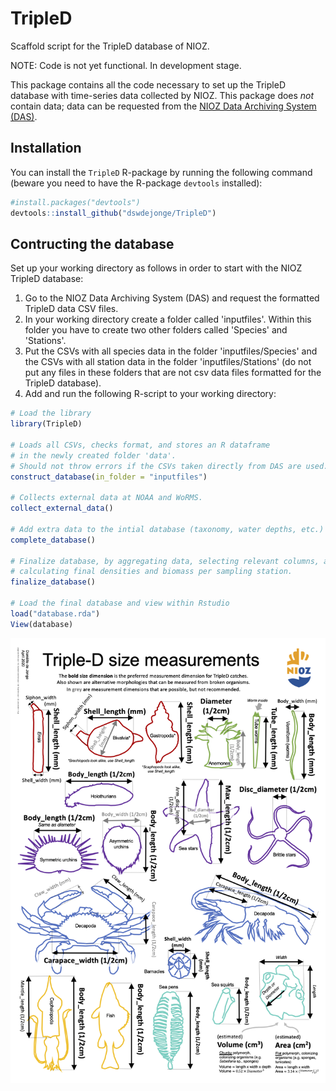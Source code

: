 # TripleD
Scaffold script for the TripleD database of NIOZ.

NOTE: Code is not yet functional. In development stage.

This package contains all the code necessary to set up the TripleD database with time-series data collected by NIOZ. This package does *not* contain data; data can be requested from the [NIOZ Data Archiving System (DAS)](https://www.nioz.nl/en/expertise/north-sea-research-centre/nwa-north-sea-in-transition/das).

## Installation
You can install the `TripleD` R-package by running the following command (beware you need to have the R-package `devtools` installed):
```R
#install.packages("devtools")
devtools::install_github("dswdejonge/TripleD")
```

## Contructing the database
Set up your working directory as follows in order to start with the NIOZ TripleD database:  

1. Go to the NIOZ Data Archiving System (DAS) and request the formatted TripleD data CSV files.  
2. In your working directory create a folder called 'inputfiles'. Within this folder you have to create two other folders called 'Species' and 'Stations'.   
3. Put the CSVs with all species data in the folder 'inputfiles/Species' and the CSVs with all station data in the folder 'inputfiles/Stations' (do not put any files in these folders that are not csv data files formatted for the TripleD database).  
4. Add and run the following R-script to your working directory:

```R
# Load the library
library(TripleD)

# Loads all CSVs, checks format, and stores an R dataframe 
# in the newly created folder 'data'.
# Should not throw errors if the CSVs taken directly from DAS are used.
construct_database(in_folder = "inputfiles")

# Collects external data at NOAA and WoRMS.
collect_external_data()

# Add extra data to the intial database (taxonomy, water depths, etc.)
complete_database()

# Finalize database, by aggregating data, selecting relevant columns, and
# calculating final densities and biomass per sampling station.
finalize_database()

# Load the final database and view within Rstudio
load("database.rda")
View(database)
```

![size dimensions diagram](https://raw.githubusercontent.com/dswdejonge/TripleD/master/inst/extdata/_morphologies.png)

